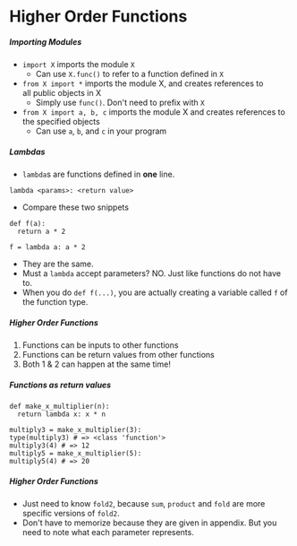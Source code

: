 Higher Order Functions
==

##### Importing Modules
- `import X` imports the module `X` 
  - Can use `X.func()` to refer to a function defined in `X`
- `from X import *` imports the module X, and creates references to all public objects in X
  - Simply use `func()`. Don't need to prefix with `X`
- `from X import a, b, c` imports the module X and creates references to the specified objects
  - Can use `a`, `b`, and `c` in your program

##### Lambdas
- `lambda`s are functions defined in **one** line.
```
lambda <params>: <return value>
```
- Compare these two snippets
```
def f(a):
  return a * 2

f = lambda a: a * 2
```
- They are the same.
- Must a `lambda` accept parameters? NO. Just like functions do not have to.
- When you do `def f(...)`, you are actually creating a variable called `f` of the function type.

##### Higher Order Functions
1. Functions can be inputs to other functions
2. Functions can be return values from other functions
3. Both 1 & 2 can happen at the same time!

##### Functions as return values
```
def make_x_multiplier(n):
  return lambda x: x * n

multiply3 = make_x_multiplier(3):
type(multiply3) # => <class 'function'>
multiply3(4) # => 12
multiply5 = make_x_multiplier(5):
multiply5(4) # => 20
```

##### Higher Order Functions
- Just need to know `fold2`, because `sum`, `product` and `fold` are more specific versions of `fold2`.
- Don't have to memorize because they are given in appendix. But you need to note what each parameter represents.